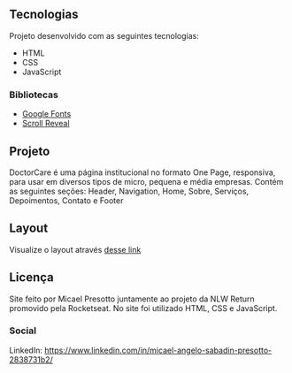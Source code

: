 ## Tecnologias
Projeto desenvolvido com as seguintes tecnologias:
  * HTML
  * CSS
  * JavaScript

### Bibliotecas
  * [Google Fonts](https://fonts.google.com)
  * [Scroll Reveal](https://scrollrevealjs.org)
  

## Projeto
  DoctorCare é uma página institucional no formato One Page, responsiva, para usar em diversos tipos de micro, pequena e média empresas. Contém as seguintes seções: Header, Navigation, Home, Sobre, Serviços, Depoimentos, Contato e Footer
  
## Layout
  Visualize o layout através [desse link](https://micapresotto.github.io/DoctorCareNLW/)

## Licença

Site feito por Micael Presotto juntamente ao projeto da NLW Return promovido pela Rocketseat. 
No site foi utilizado HTML, CSS e JavaScript.

### Social

LinkedIn: https://www.linkedin.com/in/micael-angelo-sabadin-presotto-2838731b2/
